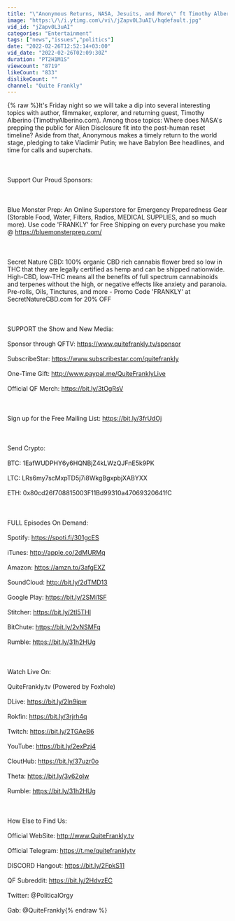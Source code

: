 ```yaml
---
title: "\"Anonymous Returns, NASA, Jesuits, and More\" ft Timothy Alberino  2\/25\/22"
image: "https:\/\/i.ytimg.com\/vi\/jZapv0L3uAI\/hqdefault.jpg"
vid_id: "jZapv0L3uAI"
categories: "Entertainment"
tags: ["news","issues","politics"]
date: "2022-02-26T12:52:14+03:00"
vid_date: "2022-02-26T02:09:30Z"
duration: "PT2H1M1S"
viewcount: "8719"
likeCount: "833"
dislikeCount: ""
channel: "Quite Frankly"
---
```

{% raw %}It's Friday night so we will take a dip into several interesting topics with author, filmmaker, explorer, and returning guest, Timothy Alberino (TimothyAlberino.com). Among those topics: Where does NASA's prepping the public for Alien Disclosure fit into the post-human reset timeline?   Aside from that, Anonymous makes a timely return to the world stage, pledging to take Vladimir Putin; we have Babylon Bee headlines, and time for calls and superchats.<br /><br /><br /><br />Support Our Proud Sponsors: <br /><br /><br /><br />Blue Monster Prep:  An Online Superstore for Emergency Preparedness Gear (Storable Food, Water, Filters, Radios, MEDICAL SUPPLIES, and so much more).  Use code 'FRANKLY' for Free Shipping on every purchase you make @ <a rel="nofollow" target="blank" href="https://bluemonsterprep.com/">https://bluemonsterprep.com/</a><br /><br /><br /><br />Secret Nature CBD: 100% organic CBD rich cannabis flower bred so low in THC that they are legally certified as hemp and can be shipped nationwide.  High-CBD, low-THC means all the benefits of full spectrum cannabinoids and terpenes without the high, or negative effects like anxiety and paranoia. Pre-rolls, Oils, Tinctures, and more - Promo Code 'FRANKLY' at SecretNatureCBD.com for 20% OFF<br /><br /><br /><br />SUPPORT the Show and New Media:  <br /><br />Sponsor through QFTV: <a rel="nofollow" target="blank" href="https://www.quitefrankly.tv/sponsor">https://www.quitefrankly.tv/sponsor</a><br /><br />SubscribeStar: <a rel="nofollow" target="blank" href="https://www.subscribestar.com/quitefrankly">https://www.subscribestar.com/quitefrankly</a><br /><br />One-Time Gift: <a rel="nofollow" target="blank" href="http://www.paypal.me/QuiteFranklyLive">http://www.paypal.me/QuiteFranklyLive</a><br /><br />Official QF Merch: <a rel="nofollow" target="blank" href="https://bit.ly/3tOgRsV">https://bit.ly/3tOgRsV</a><br /><br /><br /><br />Sign up for the Free Mailing List: <a rel="nofollow" target="blank" href="https://bit.ly/3frUdOj">https://bit.ly/3frUdOj</a><br /><br /><br /><br />Send Crypto:<br /><br />BTC: 1EafWUDPHY6y6HQNBjZ4kLWzQJFnE5k9PK<br /><br />LTC: LRs6my7scMxpTD5j7i8WkgBgxpbjXABYXX<br /><br />ETH: 0x80cd26f708815003F11Bd99310a47069320641fC<br /><br /><br /><br />FULL Episodes On Demand:<br /><br />Spotify: <a rel="nofollow" target="blank" href="https://spoti.fi/301gcES">https://spoti.fi/301gcES</a><br /><br />iTunes:  <a rel="nofollow" target="blank" href="http://apple.co/2dMURMq">http://apple.co/2dMURMq</a><br /><br />Amazon: <a rel="nofollow" target="blank" href="https://amzn.to/3afgEXZ">https://amzn.to/3afgEXZ</a><br /><br />SoundCloud: <a rel="nofollow" target="blank" href="http://bit.ly/2dTMD13">http://bit.ly/2dTMD13</a><br /><br />Google Play: <a rel="nofollow" target="blank" href="https://bit.ly/2SMi1SF">https://bit.ly/2SMi1SF</a><br /><br />Stitcher: <a rel="nofollow" target="blank" href="https://bit.ly/2tI5THI">https://bit.ly/2tI5THI</a><br /><br />BitChute: <a rel="nofollow" target="blank" href="https://bit.ly/2vNSMFq">https://bit.ly/2vNSMFq</a><br /><br />Rumble: <a rel="nofollow" target="blank" href="https://bit.ly/31h2HUg">https://bit.ly/31h2HUg</a><br /><br /><br /><br />Watch Live On:<br /><br />QuiteFrankly.tv (Powered by Foxhole)<br /><br />DLive: <a rel="nofollow" target="blank" href="https://bit.ly/2In9ipw">https://bit.ly/2In9ipw</a><br /><br />Rokfin: <a rel="nofollow" target="blank" href="https://bit.ly/3rjrh4q">https://bit.ly/3rjrh4q</a><br /><br />Twitch: <a rel="nofollow" target="blank" href="https://bit.ly/2TGAeB6">https://bit.ly/2TGAeB6</a><br /><br />YouTube: <a rel="nofollow" target="blank" href="https://bit.ly/2exPzj4">https://bit.ly/2exPzj4</a><br /><br />CloutHub: <a rel="nofollow" target="blank" href="https://bit.ly/37uzr0o">https://bit.ly/37uzr0o</a><br /><br />Theta: <a rel="nofollow" target="blank" href="https://bit.ly/3v62oIw">https://bit.ly/3v62oIw</a><br /><br />Rumble: <a rel="nofollow" target="blank" href="https://bit.ly/31h2HUg">https://bit.ly/31h2HUg</a><br /><br /><br /><br />How Else to Find Us:<br /><br />Official WebSite: <a rel="nofollow" target="blank" href="http://www.QuiteFrankly.tv">http://www.QuiteFrankly.tv</a><br /><br />Official Telegram: <a rel="nofollow" target="blank" href="https://t.me/quitefranklytv">https://t.me/quitefranklytv</a><br /><br />DISCORD Hangout:  <a rel="nofollow" target="blank" href="https://bit.ly/2FpkS11">https://bit.ly/2FpkS11</a><br /><br />QF Subreddit: <a rel="nofollow" target="blank" href="https://bit.ly/2HdvzEC">https://bit.ly/2HdvzEC</a><br /><br />Twitter: @PoliticalOrgy<br /><br />Gab:  @QuiteFrankly{% endraw %}
